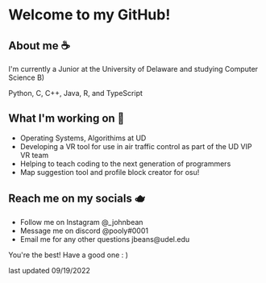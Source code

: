 
<h1>Welcome to my GitHub!</h1>

<h2>About me ☕</h2>
<p>I'm currently a Junior at the University of Delaware and studying Computer Science B)</p>
<p>Python, C, C++, Java, R, and TypeScript</p>

<h2>What I'm working on 🍵</h2>
<ul>
  <li>Operating Systems, Algorithims at UD</li>
  <li>Developing a VR tool for use in air traffic control as 
    part of the UD VIP VR team</li>
  <li>Helping to teach coding to the next generation of programmers</li>
  <li>Map suggestion tool and profile block creator for osu!</li>
</ul>

<h2>Reach me on my socials 🫖</h2>
<ul>
  <li>Follow me on Instagram @_johnbean</li>
  <li>Message me on discord @pooly#0001</li>
  <li>Email me for any other questions jbeans@udel.edu</li>
</ul>

<p>You're the best! Have a good one : )</p>
<p>last updated 09/19/2022</p>

